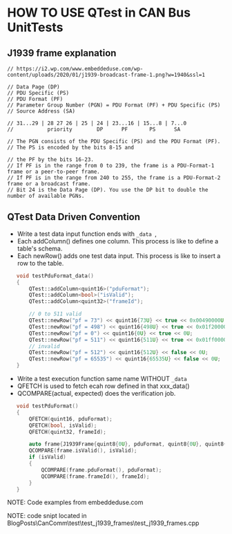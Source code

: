 
# HOW TO USE QTest in CAN Bus UnitTests

## J1939 frame explanation
    // https://i2.wp.com/www.embeddeduse.com/wp-content/uploads/2020/01/j1939-broadcast-frame-1.png?w=1940&ssl=1

    // Data Page (DP)
    // PDU Specific (PS)
    // PDU Format (PF)
    // Parameter Group Number (PGN) = PDU Format (PF) + PDU Specific (PS)
    // Source Address (SA)

    // 31...29 | 28 27 26 | 25 | 24 | 23...16 | 15...8 | 7...0
    //           priority        DP      PF       PS      SA

    // The PGN consists of the PDU Specific (PS) and the PDU Format (PF).
    // The PS is encoded by the bits 8-15 and

    // the PF by the bits 16-23.
    // If PF is in the range from 0 to 239, the frame is a PDU-Format-1 frame or a peer-to-peer frame.
    // If PF is in the range from 240 to 255, the frame is a PDU-Format-2 frame or a broadcast frame.
    // Bit 24 is the Data Page (DP). You use the DP bit to double the number of available PGNs.
 
 ## QTest Data Driven Convention
 
  - Write a test data input function ends with  ```_data ```,
  - Each addColumn() defines one column. This process is like to define a table's schema.
  - Each newRow() adds one test data input. This process is like to insert a row to the table.
 
 ```c++
    void testPduFormat_data()
    {
        QTest::addColumn<quint16>("pduFormat");
        QTest::addColumn<bool>("isValid");
        QTest::addColumn<quint32>("frameId");

        // 0 to 511 valid
        QTest::newRow("pf = 73") << quint16{73U} << true << 0x00490000U;
        QTest::newRow("pf = 498") << quint16{498U} << true << 0x01f20000U;
        QTest::newRow("pf = 0") << quint16{0U} << true << 0U;
        QTest::newRow("pf = 511") << quint16{511U} << true << 0x01ff0000U;
        // invalid
        QTest::newRow("pf = 512") << quint16{512U} << false << 0U;
        QTest::newRow("pf = 65535") << quint16{65535U} << false << 0U;
    }
```

 - Write a test execution function same name WITHOUT ```_data ```
 - QFETCH is used to fetch ecah row defined in that xxx_data()
 - QCOMPARE(actual, expected) does the verification job.

 ```c++
    void testPduFormat()
    {
        QFETCH(quint16, pduFormat);
        QFETCH(bool, isValid);
        QFETCH(quint32, frameId);

        auto frame{J1939Frame{quint8{0U}, pduFormat, quint8{0U}, quint8{0U}, {}}};
        QCOMPARE(frame.isValid(), isValid);
        if (isValid)
        {
            QCOMPARE(frame.pduFormat(), pduFormat);
            QCOMPARE(frame.frameId(), frameId);
        }
    }
```


NOTE: Code examples from embeddeduse.com

NOTE: code snipt located in BlogPosts\CanComm\test\test_j1939_frames\test_j1939_frames.cpp

 
